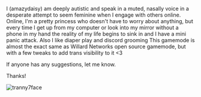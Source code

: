 I (amazydaisy) am deeply autistic and speak in a muted, nasally voice in a desperate attempt to seem feminine when I engage with others online. Online, I'm a pretty princess who doesn't have to worry about anything, but every time I get up from my computer or look into my mirror without a phone in my hand the reality of my life begins to sink in and I have a mini panic attack. Also I like diaper play and discord grooming
This gamemode is almost the exact same as Willard Networks open source gamemode, but with a few tweaks to add trans visibility to it <3

If anyone has any suggestions, let me know. 

Thanks!

![tranny7face](https://github.com/user-attachments/assets/381d5171-9bd2-4096-bffc-7e7d9df026c5)
